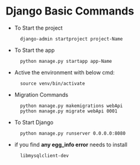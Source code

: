 # Django Basic Commands

* To Start the project

        django-admin startproject project-Name
    
* To Start the app

        python manage.py startapp app-Name
    
* Active the environment with below cmd:
    
        source venv/bin/activate
    
* Migration Commands

        python manage.py makemigrations webApi
        python manage.py migrate webApi 0001
        
* To Start Django 
        
        python manage.py runserver 0.0.0.0:8080

* if you find **any egg_info error** needs to install 
    
        libmysqlclient-dev     
